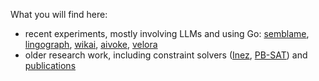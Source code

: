 What you will find here:
  
- recent experiments, mostly involving LLMs and using Go: [semblame][semblame], [lingograph][lingograph], [wikai][wikai], [aivoke][aivoke], [velora][velora]
- older research work, including constraint solvers ([Inez][inez], [PB-SAT][pbsat]) and [publications][pub]

[semblame]: https://github.com/vasilisp/semblame
[lingograph]: https://github.com/vasilisp/lingograph
[wikai]: https://github.com/vasilisp/wikai
[aivoke]: https://github.com/vasilisp/aivoke
[velora]: https://github.com/vasilisp/velora
[inez]: https://github.com/vasilisp/inez
[pbsat]: https://github.com/vasilisp/pb-sat
[pub]: https://github.com/vasilisp/pub
